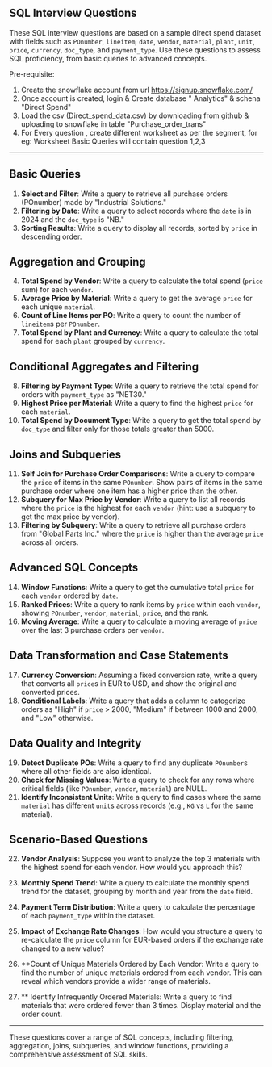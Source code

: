 ## SQL Interview Questions 

These SQL interview questions are based on a sample direct spend dataset with fields such as `POnumber`, `lineitem`, `date`, `vendor`, `material`, `plant`, `unit`, `price`, `currency`, `doc_type`, and `payment_type`. Use these questions to assess SQL proficiency, from basic queries to advanced concepts.

Pre-requisite:
 1. Create the snowflake account from url https://signup.snowflake.com/
 2. Once account is created, login & Create database " Analytics" & schena "Direct Spend"
 3. Load the csv (Direct_spend_data.csv) by downloading from github & uploading to snowflake in table "Purchase_order_trans"
 4. For Every question , create different worksheet as per the segment, for eg: Worksheet Basic Queries will contain question 1,2,3
---

## Basic Queries
1. **Select and Filter**: Write a query to retrieve all purchase orders (POnumber) made by "Industrial Solutions."
2. **Filtering by Date**: Write a query to select records where the `date` is in 2024 and the `doc_type` is "NB."
3. **Sorting Results**: Write a query to display all records, sorted by `price` in descending order.

## Aggregation and Grouping
4. **Total Spend by Vendor**: Write a query to calculate the total spend (`price` sum) for each `vendor`.
5. **Average Price by Material**: Write a query to get the average `price` for each unique `material`.
6. **Count of Line Items per PO**: Write a query to count the number of `lineitem`s per `POnumber`.
7. **Total Spend by Plant and Currency**: Write a query to calculate the total spend for each `plant` grouped by `currency`.

## Conditional Aggregates and Filtering
8. **Filtering by Payment Type**: Write a query to retrieve the total spend for orders with `payment_type` as "NET30."
9. **Highest Price per Material**: Write a query to find the highest `price` for each `material`.
10. **Total Spend by Document Type**: Write a query to get the total spend by `doc_type` and filter only for those totals greater than 5000.

## Joins and Subqueries
11. **Self Join for Purchase Order Comparisons**: Write a query to compare the `price` of items in the same `POnumber`. Show pairs of items in the same purchase order where one item has a higher price than the other.
12. **Subquery for Max Price by Vendor**: Write a query to list all records where the `price` is the highest for each `vendor` (hint: use a subquery to get the max price by vendor).
13. **Filtering by Subquery**: Write a query to retrieve all purchase orders from "Global Parts Inc." where the `price` is higher than the average `price` across all orders.

## Advanced SQL Concepts
14. **Window Functions**: Write a query to get the cumulative total `price` for each `vendor` ordered by `date`.
15. **Ranked Prices**: Write a query to rank items by `price` within each `vendor`, showing `POnumber`, `vendor`, `material`, `price`, and the rank.
16. **Moving Average**: Write a query to calculate a moving average of `price` over the last 3 purchase orders per `vendor`.

## Data Transformation and Case Statements
17. **Currency Conversion**: Assuming a fixed conversion rate, write a query that converts all `price`s in EUR to USD, and show the original and converted prices.
18. **Conditional Labels**: Write a query that adds a column to categorize orders as "High" if `price` > 2000, "Medium" if between 1000 and 2000, and "Low" otherwise.

## Data Quality and Integrity
19. **Detect Duplicate POs**: Write a query to find any duplicate `POnumber`s where all other fields are also identical.
20. **Check for Missing Values**: Write a query to check for any rows where critical fields (like `POnumber`, `vendor`, `material`) are NULL.
21. **Identify Inconsistent Units**: Write a query to find cases where the same `material` has different `unit`s across records (e.g., `KG` vs `L` for the same material).

## Scenario-Based Questions
22. **Vendor Analysis**: Suppose you want to analyze the top 3 materials with the highest spend for each vendor. How would you approach this?
23. **Monthly Spend Trend**: Write a query to calculate the monthly spend trend for the dataset, grouping by month and year from the `date` field.
24. **Payment Term Distribution**: Write a query to calculate the percentage of each `payment_type` within the dataset.
25. **Impact of Exchange Rate Changes**: How would you structure a query to re-calculate the `price` column for EUR-based orders if the exchange rate changed to a new value?
25. **Count of Unique Materials Ordered by Each Vendor: Write a query to find the number of unique materials ordered from each vendor. This can reveal which vendors provide a wider range of materials.

26. ** Identify Infrequently Ordered Materials: Write a query to find materials that were ordered fewer than 3 times. Display material and the order count.
---

These questions cover a range of SQL concepts, including filtering, aggregation, joins, subqueries, and window functions, providing a comprehensive assessment of SQL skills.
